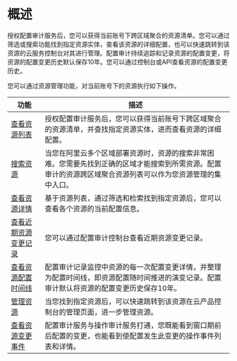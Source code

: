 # 概述

授权配置审计服务后，您可以获得当前账号下跨区域聚合的资源清单。您可以通过筛选或搜索功能找到指定资源实体，查看该资源的详细配置，也可以快速跳转到该资源的云服务控制台对其进行管理。配置审计持续追踪和记录资源的配置变更，将资源的配置变更历史默认保存10年。您可以通过控制台或API查看资源的配置变更历史。

您可以通过资源管理功能，对当前账号下的资源执行如下操作。

|功能|描述|
|--|--|
|[查看资源列表](/intl.zh-CN/资源列表/查看资源列表.md)|授权配置审计服务后，您可以获得当前账号下跨区域聚合的资源清单，并查找指定资源实体，进而查看资源的详细配置。|
|[搜索资源](/intl.zh-CN/资源列表/搜索资源.md)|当您在阿里云多个区域部署资源时，资源的搜索非常困难。您需要先找到正确的区域才能搜索到所需资源。配置审计的资源跨区域聚合资源列表可以作为您资源管理的集中入口。|
|[查看资源详情](/intl.zh-CN/资源列表/查看资源详情.md)|基于资源列表，通过筛选和检索找到指定资源后，您可以查看各个资源的当前配置信息。|
|[查看近期资源变更记录](/intl.zh-CN/资源列表/查看近期资源变更记录.md)|您可以通过配置审计控制台查看近期资源变更记录。|
|[查看资源配置时间线](/intl.zh-CN/资源列表/查看资源配置时间线.md)|配置审计记录监控中资源的每一次配置变更详情，并整理为配置时间线，即资源配置随时间推进的演变记录。配置审计默认将资源的配置变更历史保存10年。|
|[管理资源](/intl.zh-CN/资源列表/管理资源.md)|当您找到指定资源后，可以快速跳转到该资源在云产品控制台的管理页面，进一步管理资源。|
|[查看资源变更事件](/intl.zh-CN/资源列表/查看资源变更事件.md)|配置审计服务与操作审计服务打通，您既能看到窗口期前后配置的变更，也能看到使配置发生此变更的操作事件列表和详情。|

